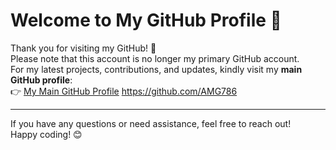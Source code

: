 # Welcome to My GitHub Profile 👋

Thank you for visiting my GitHub! 🚀  
Please note that this account is no longer my primary GitHub account.  
For my latest projects, contributions, and updates, kindly visit my **main GitHub profile**:  
👉 [My Main GitHub Profile](https://github.com/AMG786) https://github.com/AMG786 

---

If you have any questions or need assistance, feel free to reach out!  
Happy coding! 😊
